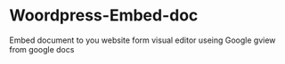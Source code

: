 # Woordpress-Embed-doc
Embed document to you website form visual editor useing Google gview from google docs
